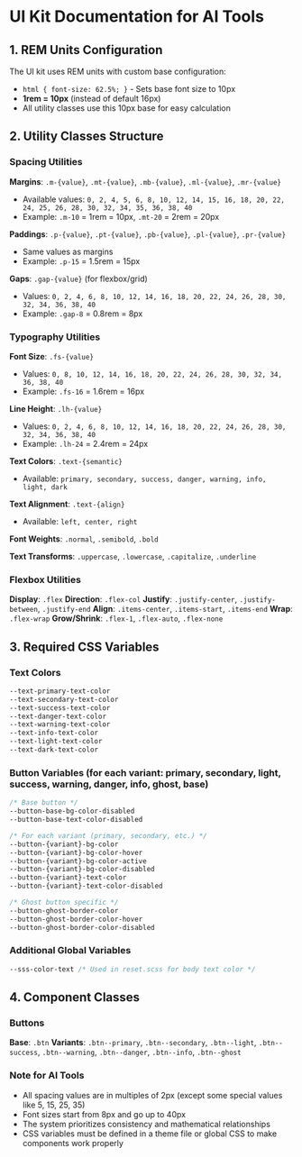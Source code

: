 # UI Kit Documentation for AI Tools

## 1. REM Units Configuration

The UI kit uses REM units with custom base configuration:

- `html { font-size: 62.5%; }` - Sets base font size to 10px
- **1rem = 10px** (instead of default 16px)
- All utility classes use this 10px base for easy calculation

## 2. Utility Classes Structure

### Spacing Utilities

**Margins**: `.m-{value}`, `.mt-{value}`, `.mb-{value}`, `.ml-{value}`, `.mr-{value}`

- Available values: `0, 2, 4, 5, 6, 8, 10, 12, 14, 15, 16, 18, 20, 22, 24, 25, 26, 28, 30, 32, 34, 35, 36, 38, 40`
- Example: `.m-10` = 1rem = 10px, `.mt-20` = 2rem = 20px

**Paddings**: `.p-{value}`, `.pt-{value}`, `.pb-{value}`, `.pl-{value}`, `.pr-{value}`

- Same values as margins
- Example: `.p-15` = 1.5rem = 15px

**Gaps**: `.gap-{value}` (for flexbox/grid)

- Values: `0, 2, 4, 6, 8, 10, 12, 14, 16, 18, 20, 22, 24, 26, 28, 30, 32, 34, 36, 38, 40`
- Example: `.gap-8` = 0.8rem = 8px

### Typography Utilities

**Font Size**: `.fs-{value}`

- Values: `0, 8, 10, 12, 14, 16, 18, 20, 22, 24, 26, 28, 30, 32, 34, 36, 38, 40`
- Example: `.fs-16` = 1.6rem = 16px

**Line Height**: `.lh-{value}`

- Values: `0, 2, 4, 6, 8, 10, 12, 14, 16, 18, 20, 22, 24, 26, 28, 30, 32, 34, 36, 38, 40`
- Example: `.lh-24` = 2.4rem = 24px

**Text Colors**: `.text-{semantic}`

- Available: `primary, secondary, success, danger, warning, info, light, dark`

**Text Alignment**: `.text-{align}`

- Available: `left, center, right`

**Font Weights**: `.normal`, `.semibold`, `.bold`

**Text Transforms**: `.uppercase`, `.lowercase`, `.capitalize`, `.underline`

### Flexbox Utilities

**Display**: `.flex`
**Direction**: `.flex-col`
**Justify**: `.justify-center`, `.justify-between`, `.justify-end`
**Align**: `.items-center`, `.items-start`, `.items-end`
**Wrap**: `.flex-wrap`
**Grow/Shrink**: `.flex-1`, `.flex-auto`, `.flex-none`

## 3. Required CSS Variables

### Text Colors

```css
--text-primary-text-color
--text-secondary-text-color
--text-success-text-color
--text-danger-text-color
--text-warning-text-color
--text-info-text-color
--text-light-text-color
--text-dark-text-color
```

### Button Variables (for each variant: primary, secondary, light, success, warning, danger, info, ghost, base)

```css
/* Base button */
--button-base-bg-color-disabled
--button-base-text-color-disabled

/* For each variant (primary, secondary, etc.) */
--button-{variant}-bg-color
--button-{variant}-bg-color-hover
--button-{variant}-bg-color-active
--button-{variant}-bg-color-disabled
--button-{variant}-text-color
--button-{variant}-text-color-disabled

/* Ghost button specific */
--button-ghost-border-color
--button-ghost-border-color-hover
--button-ghost-border-color-disabled
```

### Additional Global Variables

```css
--sss-color-text /* Used in reset.scss for body text color */
```

## 4. Component Classes

### Buttons

**Base**: `.btn`
**Variants**: `.btn--primary`, `.btn--secondary`, `.btn--light`, `.btn--success`, `.btn--warning`, `.btn--danger`, `.btn--info`, `.btn--ghost`

### Note for AI Tools

- All spacing values are in multiples of 2px (except some special values like 5, 15, 25, 35)
- Font sizes start from 8px and go up to 40px
- The system prioritizes consistency and mathematical relationships
- CSS variables must be defined in a theme file or global CSS to make components work properly
